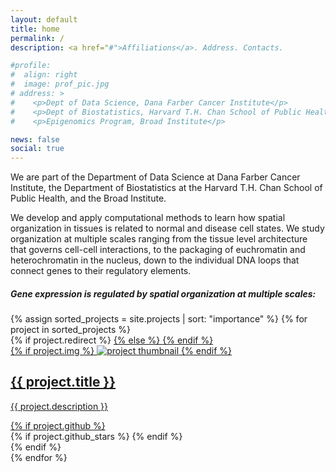 ```yaml
---
layout: default
title: home
permalink: /
description: <a href="#">Affiliations</a>. Address. Contacts.

#profile:
#  align: right
#  image: prof_pic.jpg
# address: >
#    <p>Dept of Data Science, Dana Farber Cancer Institute</p>
#    <p>Dept of Biostatistics, Harvard T.H. Chan School of Public Health</p>
#    <p>Epigenomics Program, Broad Institute</p>

news: false
social: true
---
```


We are part of the Department of Data Science at Dana Farber Cancer Institute, the Department of Biostatistics at the Harvard T.H. Chan School of Public Health, and the Broad Institute.

We develop and apply computational methods to learn how spatial organization in tissues is related to normal and disease cell states. We study organization at multiple scales ranging from the tissue level architecture that governs cell-cell interactions, to the packaging of euchromatin and heterochromatin in the nucleus, down to the individual DNA loops that connect genes to their regulatory elements. 

<div class="d-flex justify-content-center">
  <h5>Gene expression is regulated by spatial organization at multiple scales:</h5>
</div>

<div class="multi-scale-bar"></div>

<div class="projects grid">
<div class="row">
  {% assign sorted_projects = site.projects | sort: "importance" %}
  {% for project in sorted_projects %}
  <div class="col-sm-1 mt-3 mt-md-0">
  <div class="grid-item">
    {% if project.redirect %}
    <a href="{{ project.redirect }}" target="_blank">
    {% else %}
    <a href="{{ project.url | relative_url }}">
    {% endif %}
      <div class="card hoverable">
        {% if project.img %}
        <img src="{{ project.img | relative_url }}" alt="project thumbnail">
        {% endif %}
        <div class="card-body">
          <h2 class="card-title">{{ project.title }}</h2>
          <p class="card-text">{{ project.description }}</p>
          <div class="row ml-1 mr-1 p-0">
            {% if project.github %}
            <div class="github-icon">
              <div class="icon" data-toggle="tooltip" title="Code Repository">
                <a href="{{ project.github }}" target="_blank"><i class="fab fa-github gh-icon"></i></a>
              </div>
              {% if project.github_stars %}
              <span class="stars" data-toggle="tooltip" title="GitHub Stars">
                <i class="fas fa-star"></i>
                <span id="{{ project.github_stars }}-stars"></span>
              </span>
              {% endif %}
            </div>
            {% endif %}
          </div>
        </div>
      </div>
    </a>
  </div>
  </div>
{% endfor %}

</div>






